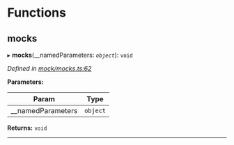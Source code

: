 

# Functions

<a id="mocks"></a>

##  mocks

▸ **mocks**(__namedParameters: *`object`*): `void`

*Defined in [mock/mocks.ts:62](https://github.com/polkadot-js/api/blob/55ac462/packages/rpc-provider/src/mock/mocks.ts#L62)*

**Parameters:**

| Param | Type |
| ------ | ------ |
| __namedParameters | `object` |

**Returns:** `void`

___

